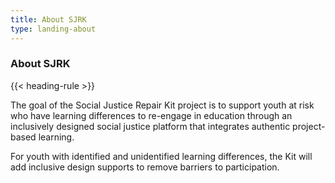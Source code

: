 ```yaml
---
title: About SJRK
type: landing-about
---
```

### About SJRK

{{< heading-rule >}}

The goal of the Social Justice Repair Kit project is to support youth at risk who have learning differences to re-engage in education through an inclusively designed social justice platform that integrates authentic project-based learning.

For youth with identified and unidentified learning differences, the Kit will add inclusive design supports to remove barriers to participation.
